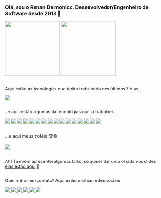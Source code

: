 ### Olá, sou o Renan Delmonico. Desenvolvedor/Engenheiro de Software desde 2013 👋

<div>
  <img height="180em" src="https://github-readme-stats.vercel.app/api?username=renandelmonico&count_private=true&show_icons=true&theme=dracula">
  <img height="180em" src="https://github-readme-stats.vercel.app/api/top-langs/?username=renandelmonico&layout=compact&theme=dracula">
</div>

##

Aqui estão as tecnologias que tenho trabalhado nos últimos 7 dias...

<img src="https://github-readme-stats.vercel.app/api/wakatime?username=renandelmonico&theme=dracula">

##

..e aqui estão algumas da tecnologias que já trabalhei...

<div>
  <img src="https://img.shields.io/badge/HTML5-E34F26?style=for-the-badge&logo=html5&logoColor=white">
  <img src="https://img.shields.io/badge/CSS3-1572B6?style=for-the-badge&logo=css3&logoColor=white">
  <img src="https://img.shields.io/badge/JavaScript-323330?style=for-the-badge&logo=javascript&logoColor=F7DF1E">
  <img src="https://img.shields.io/badge/Node.js-43853D?style=for-the-badge&logo=node.js&logoColor=white">
  <img src="https://img.shields.io/badge/TypeScript-007ACC?style=for-the-badge&logo=typescript&logoColor=white">
  <img src="https://img.shields.io/badge/Java-ED8B00?style=for-the-badge&logo=java&logoColor=white">
  <img src="https://img.shields.io/badge/PHP-777BB4?style=for-the-badge&logo=php&logoColor=white">
  <img src="https://img.shields.io/badge/Kotlin-0095D5?&style=for-the-badge&logo=kotlin&logoColor=white">
  <img src="https://img.shields.io/badge/React_Native-20232A?style=for-the-badge&logo=react&logoColor=61DAFB">
  <img src="https://img.shields.io/badge/React-20232A?style=for-the-badge&logo=react&logoColor=61DAFB">
  <img src="https://img.shields.io/badge/Vue.js-35495E?style=for-the-badge&logo=vue.js&logoColor=4FC08D">
  <img src="https://img.shields.io/badge/MySQL-00000F?style=for-the-badge&logo=mysql&logoColor=white">
  <img src="https://img.shields.io/badge/PostgreSQL-316192?style=for-the-badge&logo=postgresql&logoColor=white">
  <img src="https://img.shields.io/badge/MongoDB-4EA94B?style=for-the-badge&logo=mongodb&logoColor=white">
  <img src="https://img.shields.io/badge/Android-3DDC84?style=for-the-badge&logo=android&logoColor=white">
  <img src="https://img.shields.io/badge/Docker-0095D5?style=for-the-badge&logo=docker&logoColor=white">
</div>

##

...e aqui meus troféis 🏆😄

<img src="https://github-profile-trophy.vercel.app/?username=renandelmonico&row=1&theme=dracula">

##

Ah! Também apresentei algumas talks, se quiser dar uma olhada nos slides [elas estão aqui](https://github.com/renandelmonico/palestras) 💚

##

Quer entrar em contato? Aqui estão minhas redes sociais

<a href="https://t.me/renandelmonico" target="_blank">
  <img src="https://img.shields.io/badge/Telegram-2CA5E0?style=for-the-badge&logo=telegram&logoColor=white">
</a>
<a href="mailto:renandelmonico@gmail.com" target="_blank">
  <img src="https://img.shields.io/badge/Gmail-D14836?style=for-the-badge&logo=gmail&logoColor=white">
</a>
<a href="https://twitter.com/renandelmonico" target="_blank">
  <img src="https://img.shields.io/badge/Twitter-1DA1F2?style=for-the-badge&logo=twitter&logoColor=white">
</a>
<a href="https://www.linkedin.com/in/renandelmonico/" target="_blank">
  <img src="https://img.shields.io/badge/LinkedIn-0077B5?style=for-the-badge&logo=linkedin&logoColor=white">
</a>
<a href="https://medium.com/@renandelmonico" target="_blank">
  <img src="https://img.shields.io/badge/Medium-12100E?style=for-the-badge&logo=medium&logoColor=white">
</a>
<a href="https://steamcommunity.com/id/renandelmonico" target="_blank">
  <img src="https://img.shields.io/badge/Steam-000000?style=for-the-badge&logo=steam&logoColor=white">
</a>
